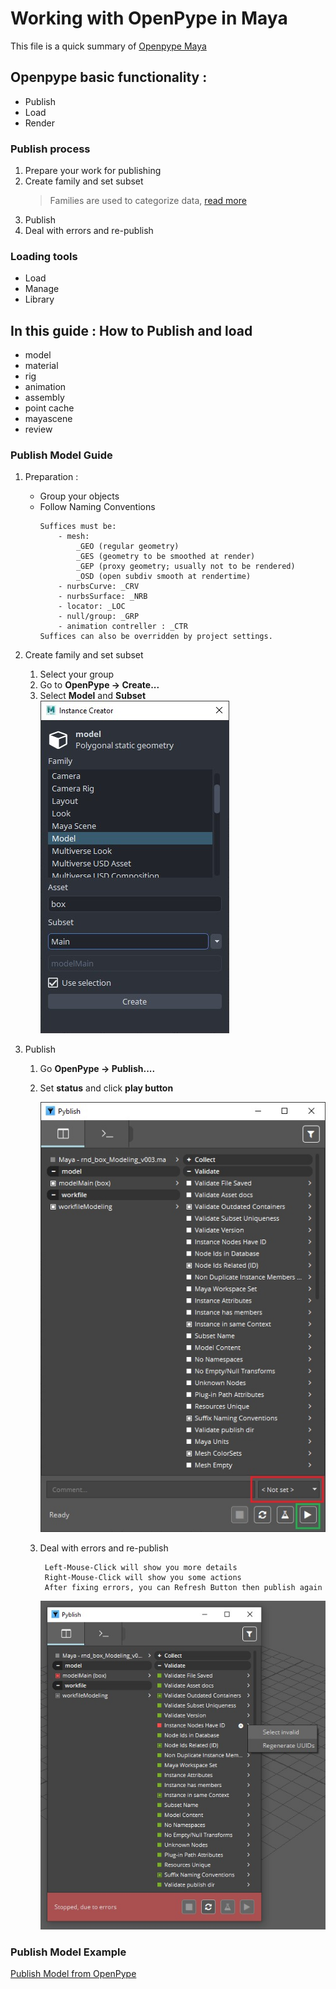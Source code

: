 # Working with OpenPype in Maya

This file is a quick summary of [Openpype Maya](https://openpype.io/docs/artist_hosts_maya/)

## Openpype basic functionality :
- Publish 
- Load 
- Render

### Publish process 

1) Prepare your work for publishing 
2) Create family and set subset
   > Families are used to categorize data, [read more](https://openpype.io/docs/artist_publish)
3) Publish 
4) Deal with errors and re-publish

### Loading tools

- Load 
- Manage
- Library

## In this guide : How to Publish and load

- model 
- material
- rig
- animation
- assembly 
- point cache
- mayascene
- review

### Publish Model Guide

1) Preparation : 
   - Group your objects 
   - Follow Naming Conventions  
        ```
        Suffices must be:
            - mesh:
                _GEO (regular geometry)
                _GES (geometry to be smoothed at render)
                _GEP (proxy geometry; usually not to be rendered)
                _OSD (open subdiv smooth at rendertime)
            - nurbsCurve: _CRV
            - nurbsSurface: _NRB
            - locator: _LOC
            - null/group: _GRP
            - animation contreller : _CTR
        Suffices can also be overridden by project settings.
        ```

2) Create family and set subset
   1) Select your group
   2) Go to **OpenPype → Create...**
   3) Select **Model** and **Subset**     
        ![Select **Model** and **Subset**](../images/pype-maya/pype-maya-01.jpg)
3) Publish 
   1) Go **OpenPype → Publish....**
   2) Set **status** and click **play button**
   
        ![Select **Model** and **Subset**](../images/pype-maya/pype-maya-02.jpg)

   3) Deal with errors and re-publish
        ```
         Left-Mouse-Click will show you more details
         Right-Mouse-Click will show you some actions 
         After fixing errors, you can Refresh Button then publish again
        ```
        ![Select **Model** and **Subset**](../images/pype-maya/pype-maya-03.jpg)

### Publish Model Example

[Publish Model from OpenPype](https://www.dropbox.com/s/4ulx35s2tstqfs0/pype-maya-04.mp4?dl=0)
